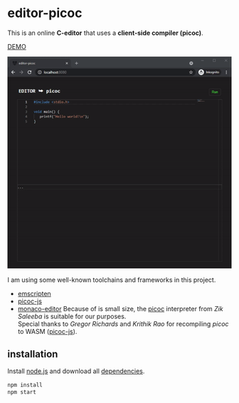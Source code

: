 # editor-picoc

This is an online **C-editor** that uses a **client-side compiler (picoc)**.  
  
[DEMO](https://editor-picoc.glitch.me/)  
  
![editor-client-side](preview.gif "editor-client-side")  
  
I am using some well-known toolchains and frameworks in this project.
- [emscripten](https://emscripten.org/)
- [picoc-js](https://www.npmjs.com/package/picoc-js)
- [monaco-editor](https://microsoft.github.io/monaco-editor/)
Because of is small size, the [picoc](https://gitlab.com/zsaleeba/picoc) interpreter from *Zik Saleeba* is suitable for our purposes.  
Special thanks to *Gregor Richards* and *Krithik Rao* for recompiling *picoc* to WASM ([picoc-js](https://www.npmjs.com/package/picoc-js)).  

## installation

Install [node.js](https://nodejs.org) and download all [dependencies](package.json).  
  
```
npm install
npm start
```
